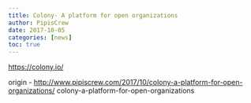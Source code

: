 ```yaml
---
title: Colony- A platform for open organizations
author: PipisCrew
date: 2017-10-05
categories: [news]
toc: true
---
```


https://colony.io/

origin - http://www.pipiscrew.com/2017/10/colony-a-platform-for-open-organizations/ colony-a-platform-for-open-organizations